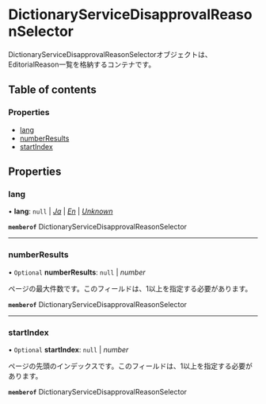 # DictionaryServiceDisapprovalReasonSelector


<div lang=\"ja\">DictionaryServiceDisapprovalReasonSelectorオブジェクトは、EditorialReason一覧を格納するコンテナです。</div> 

## Table of contents

### Properties

- [lang](dictionaryservicedisapprovalreasonselector.md#lang)
- [numberResults](dictionaryservicedisapprovalreasonselector.md#numberresults)
- [startIndex](dictionaryservicedisapprovalreasonselector.md#startindex)

## Properties

### lang

• **lang**: ``null`` \| [*Ja*](./enums/dictionaryservicelang.md#ja) \| [*En*](./enums/dictionaryservicelang.md#en) \| [*Unknown*](./enums/dictionaryservicelang.md#unknown)

**`memberof`** DictionaryServiceDisapprovalReasonSelector

___

### numberResults

• `Optional` **numberResults**: ``null`` \| *number*

<div lang=\"ja\">ページの最大件数です。このフィールドは、1以上を指定する必要があります。</div> 

**`memberof`** DictionaryServiceDisapprovalReasonSelector

___

### startIndex

• `Optional` **startIndex**: ``null`` \| *number*

<div lang=\"ja\">ページの先頭のインデックスです。このフィールドは、1以上を指定する必要があります。</div> 

**`memberof`** DictionaryServiceDisapprovalReasonSelector
